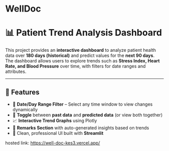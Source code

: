 # WellDoc
# 📊 Patient Trend Analysis Dashboard

This project provides an **interactive dashboard** to analyze patient health data over **180 days (historical)** and predict values for the **next 90 days**.  
The dashboard allows users to explore trends such as **Stress Index, Heart Rate, and Blood Pressure** over time, with filters for date ranges and attributes.

---

## 🚀 Features
- 📅 **Date/Day Range Filter** – Select any time window to view changes dynamically  
- 🔄 **Toggle** between **past data** and **predicted data** (or view both together)  
- 📈 **Interactive Trend Graphs** using Plotly  
- 🧾 **Remarks Section** with auto-generated insights based on trends  
- 🎨 Clean, professional UI built with **Streamlit**  

hosted link: https://well-doc-kes3.vercel.app/
